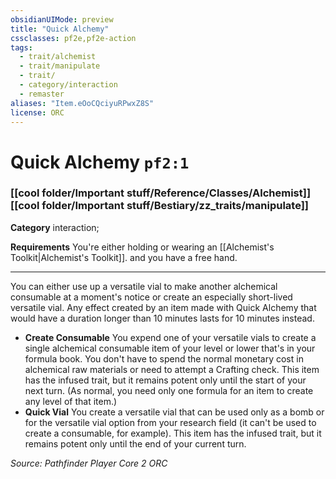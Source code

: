 ```yaml
---
obsidianUIMode: preview
title: "Quick Alchemy"
cssclasses: pf2e,pf2e-action
tags:
  - trait/alchemist
  - trait/manipulate
  - trait/
  - category/interaction
  - remaster
aliases: "Item.eOoCQciyuRPwxZ8S"
license: ORC
---
```

# Quick Alchemy `pf2:1`

### [[cool folder/Important stuff/Reference/Classes/Alchemist]][[cool folder/Important stuff/Bestiary/zz_traits/manipulate]]

**Category** interaction; 




**Requirements** You're either holding or wearing an [[Alchemist's Toolkit|Alchemist's Toolkit]]. and you have a free hand.

* * *

You can either use up a versatile vial to make another alchemical consumable at a moment's notice or create an especially short-lived versatile vial. Any effect created by an item made with Quick Alchemy that would have a duration longer than 10 minutes lasts for 10 minutes instead.

*   **Create Consumable** You expend one of your versatile vials to create a single alchemical consumable item of your level or lower that's in your formula book. You don't have to spend the normal monetary cost in alchemical raw materials or need to attempt a Crafting check. This item has the infused trait, but it remains potent only until the start of your next turn. (As normal, you need only one formula for an item to create any level of that item.)
*   **Quick Vial** You create a versatile vial that can be used only as a bomb or for the versatile vial option from your research field (it can't be used to create a consumable, for example). This item has the infused trait, but it remains potent only until the end of your current turn.

*Source: Pathfinder Player Core 2*
*ORC*